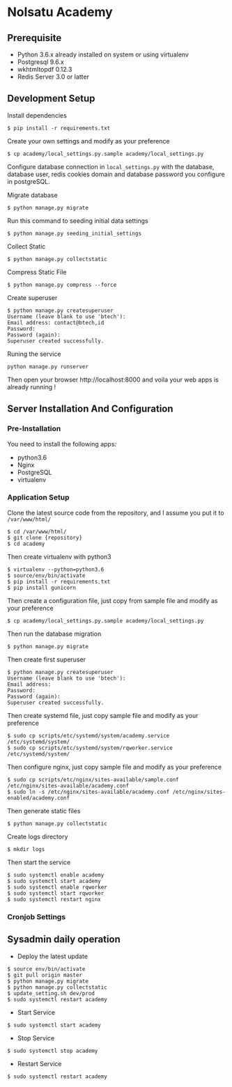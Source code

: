 # Nolsatu Academy

## Prerequisite
  - Python 3.6.x already installed on system or using virtualenv
  - Postgresql 9.6.x
  - wkhtmltopdf 0.12.3
  - Redis Server 3.0 or latter

## Development Setup
Install dependencies

```
$ pip install -r requirements.txt
```

Create your own settings and modify as your preference

```
$ cp academy/local_settings.py.sample academy/local_settings.py
```

Configure database connection in `local_settings.py` with the database, database user, redis cookies domain and database password you configure in postgreSQL.

Migrate database

```
$ python manage.py migrate
```

Run this command to seeding initial data settings

```
$ python manage.py seeding_initial_settings
```

Collect Static

```
$ python manage.py collectstatic
```

Compress Static File

```
$ python manage.py compress --force
```

Create superuser

```
$ python manage.py createsuperuser
Username (leave blank to use 'btech'):
Email address: contact@btech,id
Password:
Password (again):
Superuser created successfully.
```

Runing the service

```
python manage.py runserver
```

Then open your browser http://localhost:8000 and voila your web apps is already running !


## Server Installation And Configuration

### Pre-Installation

You need to install the following apps:

- python3.6
- Nginx
- PostgreSQL
- virtualenv

### Application Setup


Clone the latest source code from the repository, and I assume you put it to `/var/www/html/`

```
$ cd /var/www/html/
$ git clone {repository}
$ cd academy
```

Then create virtualenv with python3

```
$ virtualenv --python=python3.6
$ source/env/bin/activate
$ pip install -r requirements.txt
$ pip install gunicorn
```

Then create a configuration file, just copy from sample file and modify as your preference

```
$ cp academy/local_settings.py.sample academy/local_settings.py
```


Then run the database migration

```
$ python manage.py migrate
```

Then create first superuser

```
$ python manage.py createsuperuser
Username (leave blank to use 'btech'):
Email address:
Password:
Password (again):
Superuser created successfully.
```

Then create systemd file, just copy sample file and modify as your preference

```
$ sudo cp scripts/etc/systemd/system/academy.service /etc/systemd/system/
$ sudo cp scripts/etc/systemd/system/rqworker.service /etc/systemd/system/
```


Then configure nginx, just copy sample file and modify as your preference

```
$ sudo cp scripts/etc/nginx/sites-available/sample.conf /etc/nginx/sites-available/academy.conf
$ sudo ln -s /etc/nginx/sites-available/academy.conf /etc/nginx/sites-enabled/academy.conf
```

Then generate static files

```
$ python manage.py collectstatic
```

Create logs directory

```
$ mkdir logs
```

Then start the service

```
$ sudo systemctl enable academy
$ sudo systemctl start academy
$ sudo systemctl enable rqworker
$ sudo systemctl start rqworker
$ sudo systemctl restart nginx
```


### Cronjob Settings


## Sysadmin daily operation

- Deploy the latest update

```
$ source env/bin/activate
$ git pull origin master
$ python manage.py migrate
$ python manage.py collectstatic
$ update_setting.sh dev/prod
$ sudo systemctl restart academy
```

- Start Service

```
$ sudo systemctl start academy
```

- Stop Service

```
$ sudo systemctl stop academy
```

- Restart Service

```
$ sudo systemctl restart academy
```
